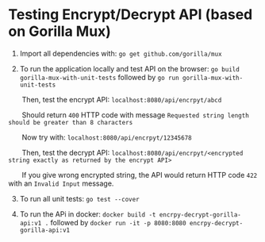 # Testing Encrypt/Decrypt API (based on Gorilla Mux)

1. Import all dependencies with:
   `go get github.com/gorilla/mux`

   
2. To run the application locally and test API on the browser:
   `go build gorilla-mux-with-unit-tests`
   followed by
   `go run gorilla-mux-with-unit-tests`

&nbsp;&nbsp;&nbsp;&nbsp;&nbsp;&nbsp;&nbsp;Then, test the encrypt API: `localhost:8080/api/encrpyt/abcd`

&nbsp;&nbsp;&nbsp;&nbsp;&nbsp;&nbsp;&nbsp;Should return `400` HTTP code with message `Requested string length should be greater than 8 characters`


&nbsp;&nbsp;&nbsp;&nbsp;&nbsp;&nbsp;&nbsp;Now try with: `localhost:8080/api/encrpyt/12345678`  

&nbsp;&nbsp;&nbsp;&nbsp;&nbsp;&nbsp;&nbsp;Then, test the decrypt API: `localhost:8080/api/encrpyt/<encrypted string exactly as returned by the encrypt API>`

&nbsp;&nbsp;&nbsp;&nbsp;&nbsp;&nbsp;&nbsp;If you give wrong encrypted string, the API would return HTTP code `422` with an `Invalid Input` message.

3. To run all unit tests:
   `go test --cover`

4. To run the APi in docker:
   `docker build -t encrpy-decrypt-gorilla-api:v1 .`
   followed by
   `docker run -it -p 8080:8080 encrpy-decrypt-gorilla-api:v1`